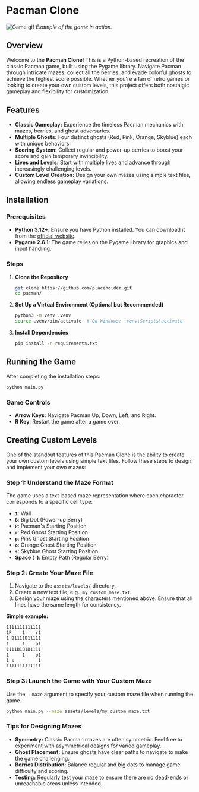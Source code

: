 # Pacman Clone

![Game gif](assets/demo/demo.gif)
*Example of the game in action.*

## Overview

Welcome to the **Pacman Clone**! This is a Python-based recreation of the classic Pacman game, built using the Pygame library. Navigate Pacman through intricate mazes, collect all the berries, and evade colorful ghosts to achieve the highest score possible. Whether you're a fan of retro games or looking to create your own custom levels, this project offers both nostalgic gameplay and flexibility for customization.

## Features

- **Classic Gameplay:** Experience the timeless Pacman mechanics with mazes, berries, and ghost adversaries.
- **Multiple Ghosts:** Four distinct ghosts (Red, Pink, Orange, Skyblue) each with unique behaviors.
- **Scoring System:** Collect regular and power-up berries to boost your score and gain temporary invincibility.
- **Lives and Levels:** Start with multiple lives and advance through increasingly challenging levels.
- **Custom Level Creation:** Design your own mazes using simple text files, allowing endless gameplay variations.

## Installation

### Prerequisites

- **Python 3.12+**: Ensure you have Python installed. You can download it from the [official website](https://www.python.org/downloads/).
- **Pygame 2.6.1**: The game relies on the Pygame library for graphics and input handling.

### Steps

1. **Clone the Repository**

   ```bash
   git clone https://github.com/placeholder.git
   cd pacman/
   ```

2. **Set Up a Virtual Environment (Optional but Recommended)**

   ```bash
   python3 -m venv .venv
   source .venv/bin/activate  # On Windows: .venv\Scripts\activate
   ```

3. **Install Dependencies**

   ```bash
   pip install -r requirements.txt
   ```

## Running the Game

After completing the installation steps:

```bash
python main.py
```

### Game Controls

- **Arrow Keys**: Navigate Pacman Up, Down, Left, and Right.
- **R Key**: Restart the game after a game over.

## Creating Custom Levels

One of the standout features of this Pacman Clone is the ability to create your own custom levels using simple text files. Follow these steps to design and implement your own mazes:

### Step 1: Understand the Maze Format

The game uses a text-based maze representation where each character corresponds to a specific cell type:

- **`1`**: Wall
- **`B`**: Big Dot (Power-up Berry)
- **`P`**: Pacman's Starting Position
- **`r`**: Red Ghost Starting Position
- **`p`**: Pink Ghost Starting Position
- **`o`**: Orange Ghost Starting Position
- **`s`**: Skyblue Ghost Starting Position
- **Space (` `)**: Empty Path (Regular Berry)

### Step 2: Create Your Maze File

1. Navigate to the `assets/levels/` directory.
2. Create a new text file, e.g., `my_custom_maze.txt`.
3. Design your maze using the characters mentioned above. Ensure that all lines have the same length for consistency.

**Simple example:**

```txt
1111111111111
1P    1    r1
1 B1111B11111
1     1    p1
1111B1B1B1111
1     1    o1
1 s         1
1111111111111
```

### Step 3: Launch the Game with Your Custom Maze

Use the `--maze` argument to specify your custom maze file when running the game.

```bash
python main.py --maze assets/levels/my_custom_maze.txt
```

### Tips for Designing Mazes

- **Symmetry:** Classic Pacman mazes are often symmetric. Feel free to experiment with asymmetrical designs for varied gameplay.
- **Ghost Placement:** Ensure ghosts have clear paths to navigate to make the game challenging.
- **Berries Distribution:** Balance regular and big dots to manage game difficulty and scoring.
- **Testing:** Regularly test your maze to ensure there are no dead-ends or unreachable areas unless intended.
